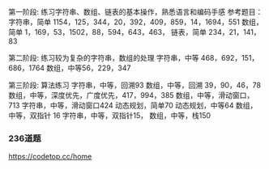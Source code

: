 第一阶段:
练习字符串、数组、链表的基本操作，熟悉语言和编码手感
参考题目：
字符串，简单 1154，125，344，20，392，409，859，14，1694，551
数组，简单 1，169，53，1502，88，594，643，463，
链表，简单 234，21，141，83

第二阶段:
练习较为复杂的字符串，数组的处理
字符串，中等 468，692，151，686，1764
数组，中等56，229，347

第三阶段:
算法练习
字符串，中等，回溯93
数组，中等，回溯 39，90，46，78
数组，中等，深度优先，广度优先，417，994，385
数组，中等，滑动窗口，713
字符串，中等，滑动窗口424
动态规划，简单70
动态规划，中等64
数组，中等，双指针 16
字符串，中等，双指针15，
数组，中等，栈150


### 236道题

https://codetop.cc/home

